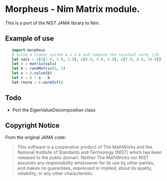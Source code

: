 # Morpheus - Nim Matrix module.

This is a port of the NIST JAMA library to Nim.

## Example of use

```nim
   import morpheus
   # Solve a linear system A x = b and compute the residual norm, ||b - A x||.
   let vals = @[@[1.0, 2.0, 3.0], @[4.0, 5.0, 6.0], @[7.0, 8.0, 10.0]]
   let A = matrix(vals)
   let b = randMatrix(3, 1)
   let x = A.solve(b)
   let r = A * x - b
   let rnorm = r.normInf()
```

## Todo
- Port the EigenValueDecomposition class

## Copyright Notice
From the original JAMA code:

> This software is a cooperative product of The MathWorks and the National 
> Institute of Standards and Technology (NIST) which has been released to the 
> public domain. Neither The MathWorks nor NIST assumes any responsibility 
> whatsoever for its use by other parties, and makes no guarantees, expressed or 
> implied, about its quality, reliability, or any other characteristic.
